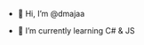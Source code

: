 - 👋 Hi, I’m @dmajaa

- 🌱 I’m currently learning C# & JS 


<!---
dmajaa/dmajaa is a ✨ special ✨ repository because its `README.md` (this file) appears on your GitHub profile.
You can click the Preview link to take a look at your changes.
--->
